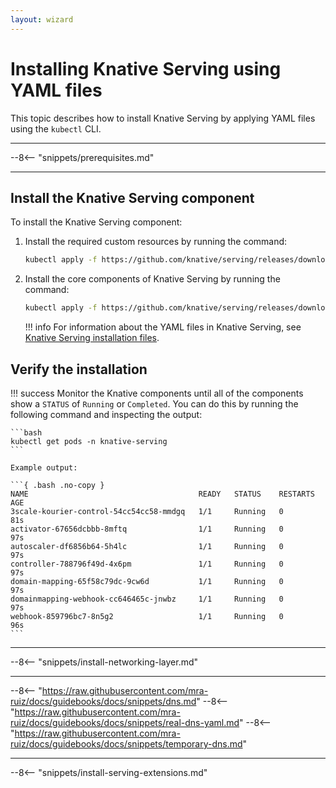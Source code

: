```yaml
---
layout: wizard
---
```


# Installing Knative Serving using YAML files

This topic describes how to install Knative Serving by applying YAML files using the `kubectl` CLI.

---

--8<-- "snippets/prerequisites.md"

---

## Install the Knative Serving component

To install the Knative Serving component:

1. Install the required custom resources by running the command:

    ```bash
    kubectl apply -f https://github.com/knative/serving/releases/download/knative-v1.3.1/serving-crds.yaml
    ```

1. Install the core components of Knative Serving by running the command:

    ```bash
    kubectl apply -f https://github.com/knative/serving/releases/download/knative-v1.3.1/serving-core.yaml
    ```

    !!! info
        For information about the YAML files in Knative Serving, see [Knative Serving installation files](serving-installation-files.md).

## Verify the installation

!!! success
    Monitor the Knative components until all of the components show a `STATUS` of `Running` or `Completed`.
    You can do this by running the following command and inspecting the output:

    ```bash
    kubectl get pods -n knative-serving
    ```

    Example output:

    ```{ .bash .no-copy }
    NAME                                      READY   STATUS    RESTARTS   AGE
    3scale-kourier-control-54cc54cc58-mmdgq   1/1     Running   0          81s
    activator-67656dcbbb-8mftq                1/1     Running   0          97s
    autoscaler-df6856b64-5h4lc                1/1     Running   0          97s
    controller-788796f49d-4x6pm               1/1     Running   0          97s
    domain-mapping-65f58c79dc-9cw6d           1/1     Running   0          97s
    domainmapping-webhook-cc646465c-jnwbz     1/1     Running   0          97s
    webhook-859796bc7-8n5g2                   1/1     Running   0          96s
    ```

---

--8<-- "snippets/install-networking-layer.md"

---

<!-- These are snippets from the docs/snippets directory -->
<!-- {% include "dns.md" %}
{% include "real-dns-yaml.md" %}
{% include "temporary-dns.md" %} -->
--8<-- "https://raw.githubusercontent.com/mra-ruiz/docs/guidebooks/docs/snippets/dns.md"
--8<-- "https://raw.githubusercontent.com/mra-ruiz/docs/guidebooks/docs/snippets/real-dns-yaml.md"
--8<-- "https://raw.githubusercontent.com/mra-ruiz/docs/guidebooks/docs/snippets/temporary-dns.md"

---

--8<-- "snippets/install-serving-extensions.md"
